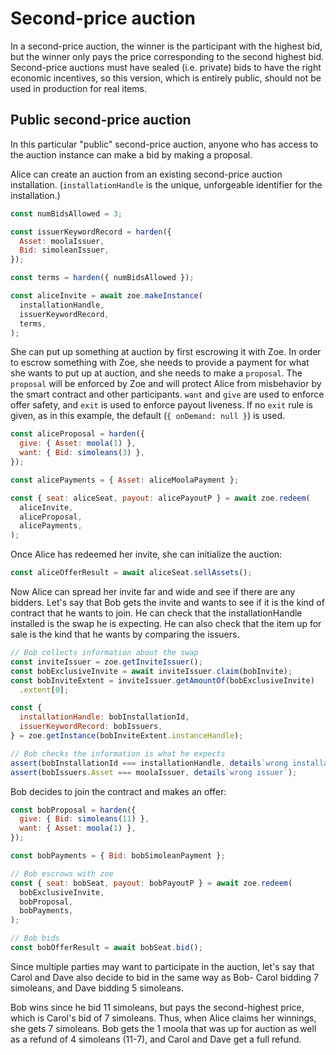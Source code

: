 # Second-price auction

<Zoe-Version/>

In a second-price auction, the winner is the participant with the
highest bid, but the winner only pays the price corresponding to the
second highest bid. Second-price auctions must have sealed (i.e.
private) bids to have the right economic incentives, so this version,
which is entirely public, should not be used in production for real
items.

## Public second-price auction

In this particular "public" second-price auction, anyone who has
access to the auction instance can make a bid by making a proposal.

Alice can create an auction from an existing second-price auction
installation. (`installationHandle` is the unique, unforgeable
identifier for the installation.)

```js
const numBidsAllowed = 3;

const issuerKeywordRecord = harden({
  Asset: moolaIssuer,
  Bid: simoleanIssuer,
});

const terms = harden({ numBidsAllowed });

const aliceInvite = await zoe.makeInstance(
  installationHandle,
  issuerKeywordRecord,
  terms,
);
```

She can put up something at auction by first escrowing it with Zoe. In
order to escrow something with Zoe, she needs to provide a payment for
what she wants to put up at auction, and she needs to make a
`proposal`. The `proposal` will be enforced by Zoe and will protect
Alice from misbehavior by the smart contract and other participants.
`want` and `give` are used to enforce offer safety, and `exit` is used
to enforce payout liveness. If no `exit` rule is given, as in this
example, the default (`{ onDemand: null }`) is used.

```js
const aliceProposal = harden({
  give: { Asset: moola(1) },
  want: { Bid: simoleans(3) },
});

const alicePayments = { Asset: aliceMoolaPayment };

const { seat: aliceSeat, payout: alicePayoutP } = await zoe.redeem(
  aliceInvite,
  aliceProposal,
  alicePayments,
);
```

Once Alice has redeemed her invite, she can initialize the auction:
```js
const aliceOfferResult = await aliceSeat.sellAssets();
```

Now Alice can spread her invite far and wide and see if
there are any bidders. Let's say that Bob gets the invite and
wants to see if it is the kind of contract that he wants to join. He
can check that the installationHandle installed is the swap he is expecting. He can also check that the item up for sale is the kind that he wants by comparing the issuers.

```js
// Bob collects information about the swap
const inviteIssuer = zoe.getInviteIssuer();
const bobExclusiveInvite = await inviteIssuer.claim(bobInvite);
const bobInviteExtent = inviteIssuer.getAmountOf(bobExclusiveInvite)
  .extent[0];

const {
  installationHandle: bobInstallationId,
  issuerKeywordRecord: bobIssuers,
} = zoe.getInstance(bobInviteExtent.instanceHandle);

// Bob checks the information is what he expects
assert(bobInstallationId === installationHandle, details`wrong installation`);
assert(bobIssuers.Asset === moolaIssuer, details`wrong issuer`);
```

Bob decides to join the contract and
makes an offer:

```js
const bobProposal = harden({
  give: { Bid: simoleans(11) },
  want: { Asset: moola(1) },
});

const bobPayments = { Bid: bobSimoleanPayment };

// Bob escrows with zoe
const { seat: bobSeat, payout: bobPayoutP } = await zoe.redeem(
  bobExclusiveInvite,
  bobProposal,
  bobPayments,
);

// Bob bids
const bobOfferResult = await bobSeat.bid();
```

Since multiple parties may want to participate in the auction, let's say that Carol and Dave also decide to bid in the same way
as Bob- Carol bidding 7 simoleans, and Dave bidding 5 simoleans.

Bob wins since he bid 11 simoleans, but pays the second-highest price, which is Carol's bid of 7
simoleans. Thus, when Alice claims her winnings, she gets 7 simoleans.
Bob gets the 1 moola that was up for auction as well as a refund of 4
simoleans (11-7), and Carol and Dave get a full refund.
